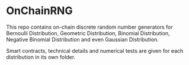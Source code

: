 # OnChainRNG
This repo contains on-chain discrete random number generators for Bernoulli Distribution, Geometric Distribution, Binomial Distribution, Negative Binomial Distribution and even Gaussian Distribution.

Smart contracts, technical details and numerical tests are given for each distribution in its own folder.
